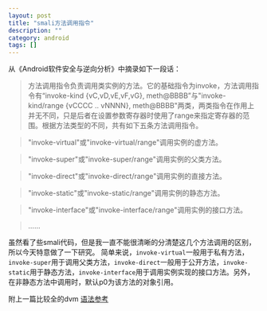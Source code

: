 ```yaml
---
layout: post 
title: "smali方法调用指令"
description: ""
category: android
tags: []
---
```


从《Android软件安全与逆向分析》中摘录如下一段话：

> 方法调用指令负责调用类实例的方法。它的基础指令为invoke，方法调用指令有“invoke-kind {vC,vD,vE,vF,vG}, meth@BBBB”与"invoke-kind/range {vCCCC .. vNNNN}, meth@BBBB"两类，两类指令在作用上并无不同，只是后者在设置参数寄存器时使用了range来指定寄存器的范围。根据方法类型的不同，共有如下五条方法调用指令。

>"invoke-virtual"或"invoke-virtual/range"调用实例的虚方法。

>"invoke-super"或"invoke-super/range"调用实例的父类方法。

>"invoke-direct"或"invoke-direct/range"调用实例的直接方法。

>"invoke-static"或"invoke-static/range"调用实例的静态方法。

>"invoke-interface"或"invoke-interface/range"调用实例的接口方法。

>……


虽然看了些smali代码，但是我一直不能很清晰的分清楚这几个方法调用的区别，所以今天特意做了一下研究。
简单来说，`invoke-virtual`一般用于私有方法，`invoke-super`用于调用父类方法，`invoke-direct`一般用于公开方法，`invoke-static`用于静态方法，`invoke-interface`用于调用实例实现的接口方法。另外，在非静态方法中调用时，默认p0为该方法的对象引用。

附上一篇比较全的dvm
[语法参考](http://www.netmite.com/android/mydroid/dalvik/docs/dalvik-bytecode.html)
